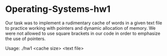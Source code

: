 # Operating-Systems-hw1

Our task was to implement a rudimentary cache of words in a given text file to practice working with pointers and dynamic allocation of memory. We were not allowed to use square brackets in our code in order to emphasize the use of pointers.

Usage: ./hw1 \<cache size\> \<text file\>
